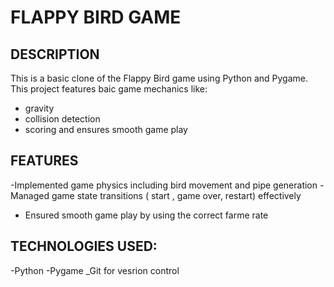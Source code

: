 # FLAPPY BIRD GAME

## DESCRIPTION
This is a basic clone of the Flappy Bird game using Python and Pygame. This project features baic game mechanics like:
- gravity
- collision detection
- scoring
  and ensures smooth game play

## FEATURES
-Implemented game physics 
including bird movement and pipe generation
-Managed game state transitions ( start , game over, restart) effectively
- Ensured smooth game play by using the correct farme rate

## TECHNOLOGIES USED:
-Python
-Pygame
_Git for vesrion control
